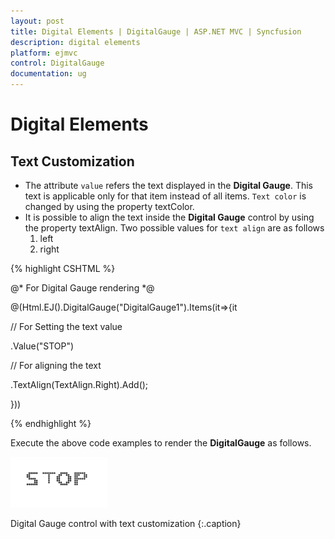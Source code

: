 ```yaml
---
layout: post
title: Digital Elements | DigitalGauge | ASP.NET MVC | Syncfusion
description: digital elements
platform: ejmvc
control: DigitalGauge
documentation: ug
---
```


# Digital Elements

## Text Customization

* The attribute `value` refers the text displayed in the **Digital Gauge**. This text is applicable only for that item instead of all items. `Text color` is changed by using the property textColor.
* It is possible to align the text inside the **Digital Gauge** control by using the property textAlign. Two possible values for `text align` are as follows
	1. left
	2. right

{% highlight CSHTML %}

@* For Digital Gauge rendering *@

@(Html.EJ().DigitalGauge("DigitalGauge1").Items(it=>{it

// For Setting the text value

.Value("STOP")

// For aligning the text

.TextAlign(TextAlign.Right).Add();

}))

{% endhighlight %}

Execute the above code examples to render the **DigitalGauge** as follows.

![](Digital-Elements_images/Digital-Elements_img1.png)

Digital Gauge control with text customization
{:.caption}

